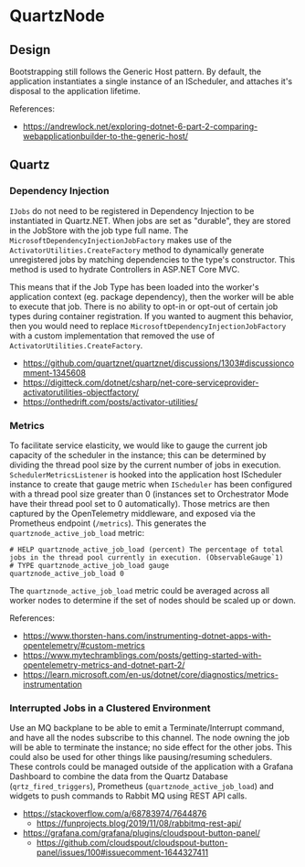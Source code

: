 ﻿# QuartzNode

## Design

Bootstrapping still follows the Generic Host pattern. By default, the application instantiates a single instance of an IScheduler, and attaches it's disposal to the application lifetime.

References:

- <https://andrewlock.net/exploring-dotnet-6-part-2-comparing-webapplicationbuilder-to-the-generic-host/>

## Quartz

### Dependency Injection

`IJobs` do not need to be registered in Dependency Injection to be instantiated in Quartz.NET. When jobs are set as "durable", they are stored in the JobStore with the job type full name. The `MicrosoftDependencyInjectionJobFactory` makes use of the `ActivatorUtilities.CreateFactory` method to dynamically generate unregistered jobs by matching dependencies to the type's constructor. This method is used to hydrate Controllers in ASP.NET Core MVC.

This means that if the Job Type has been loaded into the worker's application context (eg. package dependency), then the worker will be able to execute that job. There is no ability to opt-in or opt-out of certain job types during container registration. If you wanted to augment this behavior, then you would need to replace `MicrosoftDependencyInjectionJobFactory` with a custom implementation that removed the use of `ActivatorUtilities.CreateFactory`.

- <https://github.com/quartznet/quartznet/discussions/1303#discussioncomment-1345608>
- <https://digitteck.com/dotnet/csharp/net-core-serviceprovider-activatorutilities-objectfactory/>
- <https://onthedrift.com/posts/activator-utilities/>

### Metrics

To facilitate service elasticity, we would like to gauge the current job capacity of the scheduler in the instance; this can be determined by dividing the thread pool size by the current number of jobs in execution. `SchedulerMetricsListener` is hooked into the application host IScheduler instance to create that gauge metric when `IScheduler` has been configured with a thread pool size greater than 0 (instances set to Orchestrator Mode have their thread pool set to 0 automatically). Those metrics are then captured by the OpenTelemetry middleware, and exposed via the Prometheus endpoint (`/metrics`). This generates the `quartznode_active_job_load` metric:

```text
# HELP quartznode_active_job_load (percent) The percentage of total jobs in the thread pool currently in execution. (ObservableGauge`1)
# TYPE quartznode_active_job_load gauge
quartznode_active_job_load 0
```

The `quartznode_active_job_load` metric could be averaged across all worker nodes to determine if the set of nodes should be scaled up or down.

References:

- <https://www.thorsten-hans.com/instrumenting-dotnet-apps-with-opentelemetry/#custom-metrics>
- <https://www.mytechramblings.com/posts/getting-started-with-opentelemetry-metrics-and-dotnet-part-2/>
- <https://learn.microsoft.com/en-us/dotnet/core/diagnostics/metrics-instrumentation>

### Interrupted Jobs in a Clustered Environment

Use an MQ backplane to be able to emit a Terminate/Interrupt command, and have all the nodes subscribe to this channel. The node owning the job will be able to terminate the instance; no side effect for the other jobs. This could also be used for other things like pausing/resuming schedulers. These controls could be managed outside of the application with a Grafana Dashboard to combine the data from the Quartz Database (`qrtz_fired_triggers`), Prometheus (`quartznode_active_job_load`) and widgets to push commands to Rabbit MQ using REST API calls.

- <https://stackoverflow.com/a/68783974/7644876>
  - <https://funprojects.blog/2019/11/08/rabbitmq-rest-api/>
- <https://grafana.com/grafana/plugins/cloudspout-button-panel/>
  - <https://github.com/cloudspout/cloudspout-button-panel/issues/100#issuecomment-1644327411>
